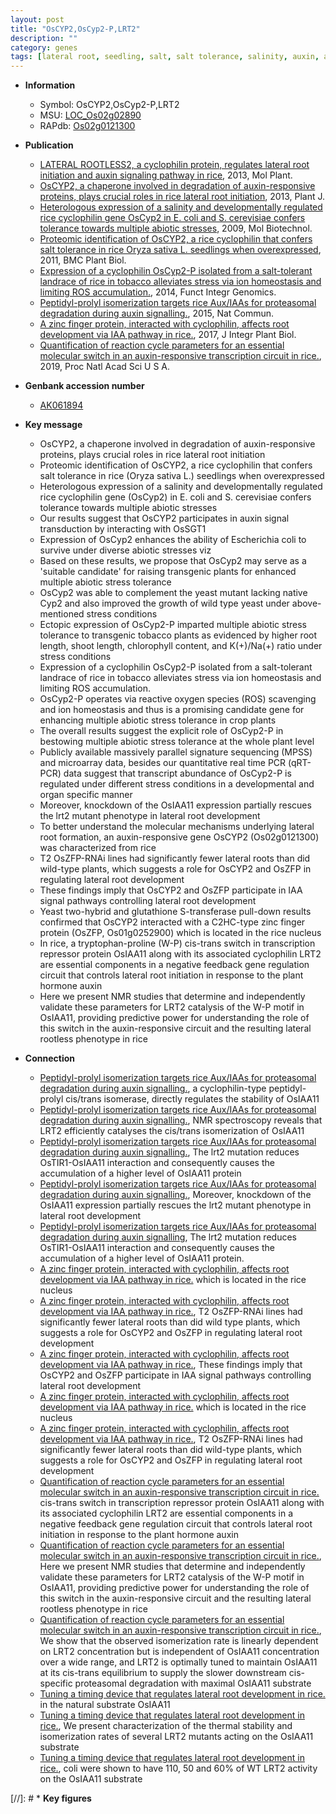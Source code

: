```yaml
---
layout: post
title: "OsCYP2,OsCyp2-P,LRT2"
description: ""
category: genes
tags: [lateral root, seedling, salt, salt tolerance, salinity, auxin, abiotic stress, growth, root, shoot, homeostasis, tolerance, stress, development, root development, iaa, zinc, R protein, nucleus, IAA, root initiation]
---
```


* **Information**  
    + Symbol: OsCYP2,OsCyp2-P,LRT2  
    + MSU: [LOC_Os02g02890](http://rice.plantbiology.msu.edu/cgi-bin/ORF_infopage.cgi?orf=LOC_Os02g02890)  
    + RAPdb: [Os02g0121300](http://rapdb.dna.affrc.go.jp/viewer/gbrowse_details/irgsp1?name=Os02g0121300)  

* **Publication**  
    + [LATERAL ROOTLESS2, a cyclophilin protein, regulates lateral root initiation and auxin signaling pathway in rice](http://www.ncbi.nlm.nih.gov/pubmed?term=LATERAL+ROOTLESS2,+a+cyclophilin+protein,+regulates+lateral+root+initiation+and+auxin+signaling+pathway+in+rice%5BTitle%5D), 2013, Mol Plant.
    + [OsCYP2, a chaperone involved in degradation of auxin-responsive proteins, plays crucial roles in rice lateral root initiation](http://www.ncbi.nlm.nih.gov/pubmed?term=OsCYP2,+a+chaperone+involved+in+degradation+of+auxin-responsive+proteins,+plays+crucial+roles+in+rice+lateral+root+initiation%5BTitle%5D), 2013, Plant J.
    + [Heterologous expression of a salinity and developmentally regulated rice cyclophilin gene OsCyp2 in E. coli and S. cerevisiae confers tolerance towards multiple abiotic stresses](http://www.ncbi.nlm.nih.gov/pubmed?term=Heterologous+expression+of+a+salinity+and+developmentally+regulated+rice+cyclophilin+gene+OsCyp2+in+E.+coli+and+S.+cerevisiae+confers+tolerance+towards+multiple+abiotic+stresses%5BTitle%5D), 2009, Mol Biotechnol.
    + [Proteomic identification of OsCYP2, a rice cyclophilin that confers salt tolerance in rice Oryza sativa L. seedlings when overexpressed](http://www.ncbi.nlm.nih.gov/pubmed?term=Proteomic+identification+of+OsCYP2,+a+rice+cyclophilin+that+confers+salt+tolerance+in+rice+Oryza+sativa+L.+seedlings+when+overexpressed%5BTitle%5D), 2011, BMC Plant Biol.
    + [Expression of a cyclophilin OsCyp2-P isolated from a salt-tolerant landrace of rice in tobacco alleviates stress via ion homeostasis and limiting ROS accumulation.](http://www.ncbi.nlm.nih.gov/pubmed?term=Expression+of+a+cyclophilin+OsCyp2-P+isolated+from+a+salt-tolerant+landrace+of+rice+in+tobacco+alleviates+stress+via+ion+homeostasis+and+limiting+ROS+accumulation.%5BTitle%5D), 2014, Funct Integr Genomics.
    + [Peptidyl-prolyl isomerization targets rice Aux/IAAs for proteasomal degradation during auxin signalling.](http://www.ncbi.nlm.nih.gov/pubmed?term=Peptidyl-prolyl+isomerization+targets+rice+Aux/IAAs+for+proteasomal+degradation+during+auxin+signalling.%5BTitle%5D), 2015, Nat Commun.
    + [A zinc finger protein, interacted with cyclophilin, affects root development via IAA pathway in rice.](http://www.ncbi.nlm.nih.gov/pubmed?term=A+zinc+finger+protein,+interacted+with+cyclophilin,+affects+root+development+via+IAA+pathway+in+rice.%5BTitle%5D), 2017, J Integr Plant Biol.
    + [Quantification of reaction cycle parameters for an essential molecular switch in an auxin-responsive transcription circuit in rice.](http://www.ncbi.nlm.nih.gov/pubmed?term=Quantification+of+reaction+cycle+parameters+for+an+essential+molecular+switch+in+an+auxin-responsive+transcription+circuit+in+rice.%5BTitle%5D), 2019, Proc Natl Acad Sci U S A.

* **Genbank accession number**  
    + [AK061894](http://www.ncbi.nlm.nih.gov/nuccore/AK061894)

* **Key message**  
    + OsCYP2, a chaperone involved in degradation of auxin-responsive proteins, plays crucial roles in rice lateral root initiation
    + Proteomic identification of OsCYP2, a rice cyclophilin that confers salt tolerance in rice (Oryza sativa L.) seedlings when overexpressed
    + Heterologous expression of a salinity and developmentally regulated rice cyclophilin gene (OsCyp2) in E. coli and S. cerevisiae confers tolerance towards multiple abiotic stresses
    + Our results suggest that OsCYP2 participates in auxin signal transduction by interacting with OsSGT1
    + Expression of OsCyp2 enhances the ability of Escherichia coli to survive under diverse abiotic stresses viz
    + Based on these results, we propose that OsCyp2 may serve as a 'suitable candidate' for raising transgenic plants for enhanced multiple abiotic stress tolerance
    + OsCyp2 was able to complement the yeast mutant lacking native Cyp2 and also improved the growth of wild type yeast under above-mentioned stress conditions
    + Ectopic expression of OsCyp2-P imparted multiple abiotic stress tolerance to transgenic tobacco plants as evidenced by higher root length, shoot length, chlorophyll content, and K(+)/Na(+) ratio under stress conditions
    + Expression of a cyclophilin OsCyp2-P isolated from a salt-tolerant landrace of rice in tobacco alleviates stress via ion homeostasis and limiting ROS accumulation.
    + OsCyp2-P operates via reactive oxygen species (ROS) scavenging and ion homeostasis and thus is a promising candidate gene for enhancing multiple abiotic stress tolerance in crop plants
    + The overall results suggest the explicit role of OsCyp2-P in bestowing multiple abiotic stress tolerance at the whole plant level
    + Publicly available massively parallel signature sequencing (MPSS) and microarray data, besides our quantitative real time PCR (qRT-PCR) data suggest that transcript abundance of OsCyp2-P is regulated under different stress conditions in a developmental and organ specific manner
    + Moreover, knockdown of the OsIAA11 expression partially rescues the lrt2 mutant phenotype in lateral root development
    + To better understand the molecular mechanisms underlying lateral root formation, an auxin-responsive gene OsCYP2 (Os02g0121300) was characterized from rice
    + T2 OsZFP-RNAi lines had significantly fewer lateral roots than did wild-type plants, which suggests a role for OsCYP2 and OsZFP in regulating lateral root development
    + These findings imply that OsCYP2 and OsZFP participate in IAA signal pathways controlling lateral root development
    + Yeast two-hybrid and glutathione S-transferase pull-down results confirmed that OsCYP2 interacted with a C2HC-type zinc finger protein (OsZFP, Os01g0252900) which is located in the rice nucleus
    + In rice, a tryptophan-proline (W-P) cis-trans switch in transcription repressor protein OsIAA11 along with its associated cyclophilin LRT2 are essential components in a negative feedback gene regulation circuit that controls lateral root initiation in response to the plant hormone auxin
    + Here we present NMR studies that determine and independently validate these parameters for LRT2 catalysis of the W-P motif in OsIAA11, providing predictive power for understanding the role of this switch in the auxin-responsive circuit and the resulting lateral rootless phenotype in rice

* **Connection**  
    + [Peptidyl-prolyl isomerization targets rice Aux/IAAs for proteasomal degradation during auxin signalling.](LRT2), a cyclophilin-type peptidyl-prolyl cis/trans isomerase, directly regulates the stability of OsIAA11
    + [Peptidyl-prolyl isomerization targets rice Aux/IAAs for proteasomal degradation during auxin signalling.](http://www.ncbi.nlm.nih.gov/pubmed?term=Peptidyl-prolyl+isomerization+targets+rice+Aux/IAAs+for+proteasomal+degradation+during+auxin+signalling.%5BTitle%5D), NMR spectroscopy reveals that LRT2 efficiently catalyses the cis/trans isomerization of OsIAA11
    + [Peptidyl-prolyl isomerization targets rice Aux/IAAs for proteasomal degradation during auxin signalling.](http://www.ncbi.nlm.nih.gov/pubmed?term=Peptidyl-prolyl+isomerization+targets+rice+Aux/IAAs+for+proteasomal+degradation+during+auxin+signalling.%5BTitle%5D), The lrt2 mutation reduces OsTIR1-OsIAA11 interaction and consequently causes the accumulation of a higher level of OsIAA11 protein
    + [Peptidyl-prolyl isomerization targets rice Aux/IAAs for proteasomal degradation during auxin signalling.](http://www.ncbi.nlm.nih.gov/pubmed?term=Peptidyl-prolyl+isomerization+targets+rice+Aux/IAAs+for+proteasomal+degradation+during+auxin+signalling.%5BTitle%5D), Moreover, knockdown of the OsIAA11 expression partially rescues the lrt2 mutant phenotype in lateral root development
    + [Peptidyl-prolyl isomerization targets rice Aux/IAAs for proteasomal degradation during auxin signalling](http://www.ncbi.nlm.nih.gov/pubmed?term=Peptidyl-prolyl+isomerization+targets+rice+Aux/IAAs+for+proteasomal+degradation+during+auxin+signalling%5BTitle%5D), The lrt2 mutation reduces OsTIR1-OsIAA11 interaction and consequently causes the accumulation of a  higher level of OsIAA11 protein.
    + [A zinc finger protein, interacted with cyclophilin, affects root development via IAA pathway in rice.](OsZFP,+Os01g0252900) which is located in the rice nucleus
    + [A zinc finger protein, interacted with cyclophilin, affects root development via IAA pathway in rice.](http://www.ncbi.nlm.nih.gov/pubmed?term=A+zinc+finger+protein,+interacted+with+cyclophilin,+affects+root+development+via+IAA+pathway+in+rice.%5BTitle%5D),  T2 OsZFP-RNAi lines had significantly fewer lateral roots than did wild type plants, which suggests a role for OsCYP2 and OsZFP in regulating lateral root development
    + [A zinc finger protein, interacted with cyclophilin, affects root development via IAA pathway in rice.](http://www.ncbi.nlm.nih.gov/pubmed?term=A+zinc+finger+protein,+interacted+with+cyclophilin,+affects+root+development+via+IAA+pathway+in+rice.%5BTitle%5D),  These findings imply that OsCYP2 and OsZFP participate in IAA signal pathways controlling lateral root development
    + [A zinc finger protein, interacted with cyclophilin, affects root development via IAA pathway in rice.](OsZFP,+Os01g0252900) which is located in the rice nucleus
    + [A zinc finger protein, interacted with cyclophilin, affects root development via IAA pathway in rice.](http://www.ncbi.nlm.nih.gov/pubmed?term=A+zinc+finger+protein,+interacted+with+cyclophilin,+affects+root+development+via+IAA+pathway+in+rice.%5BTitle%5D),  T2 OsZFP-RNAi lines had significantly fewer lateral roots than did wild-type plants, which suggests a role for OsCYP2 and OsZFP in regulating lateral root development
    + [Quantification of reaction cycle parameters for an essential molecular switch in an auxin-responsive transcription circuit in rice.](W-P) cis-trans switch in transcription repressor protein OsIAA11 along with its associated cyclophilin LRT2 are essential components in a negative feedback gene regulation circuit that controls lateral root initiation in response to the plant hormone auxin
    + [Quantification of reaction cycle parameters for an essential molecular switch in an auxin-responsive transcription circuit in rice.](http://www.ncbi.nlm.nih.gov/pubmed?term=Quantification+of+reaction+cycle+parameters+for+an+essential+molecular+switch+in+an+auxin-responsive+transcription+circuit+in+rice.%5BTitle%5D),  Here we present NMR studies that determine and independently validate these parameters for LRT2 catalysis of the W-P motif in OsIAA11, providing predictive power for understanding the role of this switch in the auxin-responsive circuit and the resulting lateral rootless phenotype in rice
    + [Quantification of reaction cycle parameters for an essential molecular switch in an auxin-responsive transcription circuit in rice.](http://www.ncbi.nlm.nih.gov/pubmed?term=Quantification+of+reaction+cycle+parameters+for+an+essential+molecular+switch+in+an+auxin-responsive+transcription+circuit+in+rice.%5BTitle%5D),  We show that the observed isomerization rate is linearly dependent on LRT2 concentration but is independent of OsIAA11 concentration over a wide range, and LRT2 is optimally tuned to maintain OsIAA11 at its cis-trans equilibrium to supply the slower downstream cis-specific proteasomal degradation with maximal OsIAA11 substrate
    + [Tuning a timing device that regulates lateral root development in rice.](104W-P105) in the natural substrate OsIAA11
    + [Tuning a timing device that regulates lateral root development in rice.](http://www.ncbi.nlm.nih.gov/pubmed?term=Tuning+a+timing+device+that+regulates+lateral+root+development+in+rice.%5BTitle%5D),  We present characterization of the thermal stability and isomerization rates of several LRT2 mutants acting on the OsIAA11 substrate
    + [Tuning a timing device that regulates lateral root development in rice.](http://www.ncbi.nlm.nih.gov/pubmed?term=Tuning+a+timing+device+that+regulates+lateral+root+development+in+rice.%5BTitle%5D),  coli were shown to have 110, 50 and 60% of WT LRT2 activity on the OsIAA11 substrate

[//]: # * **Key figures**  


